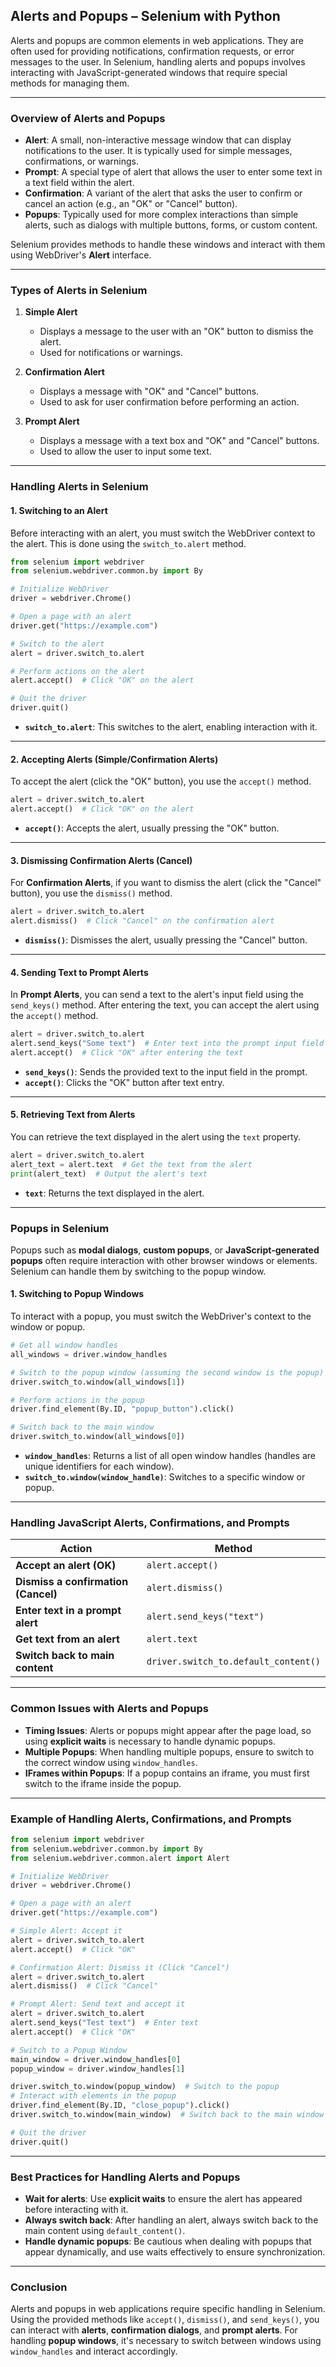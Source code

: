## **Alerts and Popups – Selenium with Python**

Alerts and popups are common elements in web applications. They are often used for providing notifications, confirmation requests, or error messages to the user. In Selenium, handling alerts and popups involves interacting with JavaScript-generated windows that require special methods for managing them.

---

### **Overview of Alerts and Popups**

- **Alert**: A small, non-interactive message window that can display notifications to the user. It is typically used for simple messages, confirmations, or warnings.
- **Prompt**: A special type of alert that allows the user to enter some text in a text field within the alert.
- **Confirmation**: A variant of the alert that asks the user to confirm or cancel an action (e.g., an "OK" or "Cancel" button).
- **Popups**: Typically used for more complex interactions than simple alerts, such as dialogs with multiple buttons, forms, or custom content.

Selenium provides methods to handle these windows and interact with them using WebDriver's **Alert** interface.

---

### **Types of Alerts in Selenium**

1. **Simple Alert**
   - Displays a message to the user with an "OK" button to dismiss the alert.
   - Used for notifications or warnings.

2. **Confirmation Alert**
   - Displays a message with "OK" and "Cancel" buttons.
   - Used to ask for user confirmation before performing an action.
   
3. **Prompt Alert**
   - Displays a message with a text box and "OK" and "Cancel" buttons.
   - Used to allow the user to input some text.

---

### **Handling Alerts in Selenium**

#### **1. Switching to an Alert**

Before interacting with an alert, you must switch the WebDriver context to the alert. This is done using the `switch_to.alert` method.

```python
from selenium import webdriver
from selenium.webdriver.common.by import By

# Initialize WebDriver
driver = webdriver.Chrome()

# Open a page with an alert
driver.get("https://example.com")

# Switch to the alert
alert = driver.switch_to.alert

# Perform actions on the alert
alert.accept()  # Click "OK" on the alert

# Quit the driver
driver.quit()
```

- **`switch_to.alert`**: This switches to the alert, enabling interaction with it.

---

#### **2. Accepting Alerts (Simple/Confirmation Alerts)**

To accept the alert (click the "OK" button), you use the `accept()` method.

```python
alert = driver.switch_to.alert
alert.accept()  # Click "OK" on the alert
```

- **`accept()`**: Accepts the alert, usually pressing the "OK" button.

---

#### **3. Dismissing Confirmation Alerts (Cancel)**

For **Confirmation Alerts**, if you want to dismiss the alert (click the "Cancel" button), you use the `dismiss()` method.

```python
alert = driver.switch_to.alert
alert.dismiss()  # Click "Cancel" on the confirmation alert
```

- **`dismiss()`**: Dismisses the alert, usually pressing the "Cancel" button.

---

#### **4. Sending Text to Prompt Alerts**

In **Prompt Alerts**, you can send a text to the alert's input field using the `send_keys()` method. After entering the text, you can accept the alert using the `accept()` method.

```python
alert = driver.switch_to.alert
alert.send_keys("Some text")  # Enter text into the prompt input field
alert.accept()  # Click "OK" after entering the text
```

- **`send_keys()`**: Sends the provided text to the input field in the prompt.
- **`accept()`**: Clicks the "OK" button after text entry.

---

#### **5. Retrieving Text from Alerts**

You can retrieve the text displayed in the alert using the `text` property.

```python
alert = driver.switch_to.alert
alert_text = alert.text  # Get the text from the alert
print(alert_text)  # Output the alert's text
```

- **`text`**: Returns the text displayed in the alert.

---

### **Popups in Selenium**

Popups such as **modal dialogs**, **custom popups**, or **JavaScript-generated popups** often require interaction with other browser windows or elements. Selenium can handle them by switching to the popup window.

#### **1. Switching to Popup Windows**

To interact with a popup, you must switch the WebDriver's context to the window or popup.

```python
# Get all window handles
all_windows = driver.window_handles

# Switch to the popup window (assuming the second window is the popup)
driver.switch_to.window(all_windows[1])

# Perform actions in the popup
driver.find_element(By.ID, "popup_button").click()

# Switch back to the main window
driver.switch_to.window(all_windows[0])
```

- **`window_handles`**: Returns a list of all open window handles (handles are unique identifiers for each window).
- **`switch_to.window(window_handle)`**: Switches to a specific window or popup.

---

### **Handling JavaScript Alerts, Confirmations, and Prompts**

| Action                         | Method                                   |
|---------------------------------|------------------------------------------|
| **Accept an alert (OK)**        | `alert.accept()`                         |
| **Dismiss a confirmation (Cancel)** | `alert.dismiss()`                        |
| **Enter text in a prompt alert** | `alert.send_keys("text")`                |
| **Get text from an alert**      | `alert.text`                             |
| **Switch back to main content** | `driver.switch_to.default_content()`    |

---

### **Common Issues with Alerts and Popups**

- **Timing Issues**: Alerts or popups might appear after the page load, so using **explicit waits** is necessary to handle dynamic popups.
- **Multiple Popups**: When handling multiple popups, ensure to switch to the correct window using `window_handles`.
- **IFrames within Popups**: If a popup contains an iframe, you must first switch to the iframe inside the popup.

---

### **Example of Handling Alerts, Confirmations, and Prompts**

```python
from selenium import webdriver
from selenium.webdriver.common.by import By
from selenium.webdriver.common.alert import Alert

# Initialize WebDriver
driver = webdriver.Chrome()

# Open a page with an alert
driver.get("https://example.com")

# Simple Alert: Accept it
alert = driver.switch_to.alert
alert.accept()  # Click "OK"

# Confirmation Alert: Dismiss it (Click "Cancel")
alert = driver.switch_to.alert
alert.dismiss()  # Click "Cancel"

# Prompt Alert: Send text and accept it
alert = driver.switch_to.alert
alert.send_keys("Test text")  # Enter text
alert.accept()  # Click "OK"

# Switch to a Popup Window
main_window = driver.window_handles[0]
popup_window = driver.window_handles[1]

driver.switch_to.window(popup_window)  # Switch to the popup
# Interact with elements in the popup
driver.find_element(By.ID, "close_popup").click()
driver.switch_to.window(main_window)  # Switch back to the main window

# Quit the driver
driver.quit()
```

---

### **Best Practices for Handling Alerts and Popups**

- **Wait for alerts**: Use **explicit waits** to ensure the alert has appeared before interacting with it.
- **Always switch back**: After handling an alert, always switch back to the main content using `default_content()`.
- **Handle dynamic popups**: Be cautious when dealing with popups that appear dynamically, and use waits effectively to ensure synchronization.

---

### **Conclusion**

Alerts and popups in web applications require specific handling in Selenium. Using the provided methods like `accept()`, `dismiss()`, and `send_keys()`, you can interact with **alerts**, **confirmation dialogs**, and **prompt alerts**. For handling **popup windows**, it's necessary to switch between windows using `window_handles` and interact accordingly.
